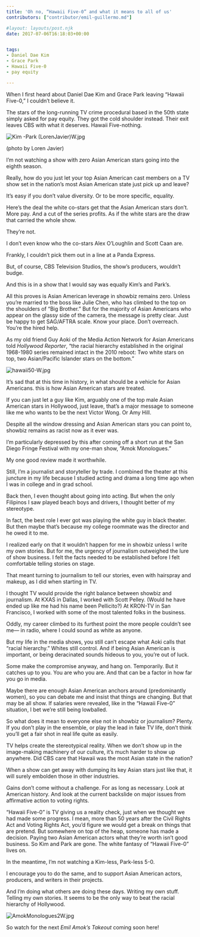 ```yaml
---
title: 'Oh no, “Hawaii Five-0” and what it means to all of us'
contributors: ["contributor/emil-guillermo.md"]

#layout: layouts/post.njk
date: 2017-07-06T16:18:03+00:00


tags:
- Daniel Dae Kim
- Grace Park
- Hawaii Five-0
- pay equity

---
```


When I first heard about Daniel Dae Kim and Grace Park leaving “Hawaii Five-0,”
I couldn’t believe it.

The stars of the long-running TV crime procedural based in the 50th state simply
asked for pay equity. They got the cold shoulder instead. Their exit leaves CBS
with what it deserves. Hawaii Five-nothing.

![Kim -Park (LorenJavier)W.jpg](/uploads/Kim%20-Park%20%28LorenJavier%29W.jpg)

(photo by Loren Javier)

I’m not watching a show with zero Asian American stars going into the eighth
season.

Really, how do you just let your top Asian American cast members on a TV show
set in the nation’s most Asian American state just pick up and leave?

It’s easy if you don’t value diversity. Or to be more specific, equality.

Here’s the deal the white co-stars get that the Asian American stars don’t.
More pay. And a cut of the series profits. As if the white stars are the draw
that carried the whole show.

They’re not.

I don’t even know who the co-stars Alex O’Loughlin and Scott Caan are.

Frankly, I couldn’t pick them out in a line at a Panda Express.

But, of course, CBS Television Studios, the show’s producers, wouldn’t budge.

And this is in a show that I would say was equally Kim’s and Park’s.

All this proves is Asian American leverage in showbiz remains zero. Unless
you’re married to the boss like Julie Chen, who has climbed to the top on the
shoulders of “Big Brother.” But for the majority of Asian Americans who appear
on the glassy side of the camera, the message is pretty clear. Just be happy
to get SAG/AFTRA scale. Know your place. Don’t overreach. You’re the hired
help.

As my old friend Guy Aoki of the Media Action Network for Asian Americans told
_Hollywood Reporter_, “the racial hierarchy established in the original
1968-1980 series remained intact in the 2010 reboot: Two white stars on top,
two Asian/Pacific Islander stars on the bottom.”

![hawaii50-W.jpg](/uploads/hawaii50-W.jpg)

It’s sad that at this time in history, in what should be a vehicle for
Asian Americans. this is how Asian American stars are treated.

If you can just let a guy like Kim, arguably one of the top male Asian
American stars in Hollywood, just leave, that’s a major message to someone
like me who wants to be the next Victor Wong. Or Amy Hill.

Despite all the window dressing and Asian American stars you can point to,
showbiz remains as racist now as it ever was.

I’m particularly depressed by this after coming off a short run at the San
Diego Fringe Festival with my one-man show, “Amok Monologues.”

My one good review made it worthwhile.

Still, I’m a journalist and storyteller by trade. I combined the theater
at this juncture in my life because I studied acting and drama a long time
ago when I was in college and in grad school.

Back then, I even thought about going into acting. But when the only
Filipinos I saw played beach boys and drivers, I thought better of my
stereotype.

In fact, the best role I ever got was playing the white guy in black theater.
But then maybe that’s because my college roommate was the director and he owed
it to me.

I realized early on that it wouldn’t happen for me in showbiz unless I write my
own stories. But for me, the urgency of journalism outweighed the lure of show
business. I felt the facts needed to be established before I felt comfortable
telling stories on stage.

That meant turning to journalism to tell our stories, even with hairspray and
makeup, as I did when starting in TV.

I thought TV would provide the right balance between showbiz and journalism. At
KXAS in Dallas, I worked with Scott Pelley. (Would he have ended up like me had
his name been Pellicito?) At KRON-TV in San Francisco, I worked with some of the
most talented folks in the business.

Oddly, my career climbed to its furthest point the more people couldn’t see me—
in radio, where I could sound as white as anyone.

But my life in the media shows, you still can’t escape what Aoki calls that
“racial hierarchy.” Whites still control. And if being Asian American is
important, or being deracinated sounds hideous to you, you’re out of luck.

Some make the compromise anyway, and hang on. Temporarily. But it catches up to
you. You are who you are. And that can be a factor in how far you go in media.

Maybe there are enough Asian American anchors around (predominantly women), so
you can debate me and insist that things are changing. But that may be all show.
If salaries were revealed, like in the “Hawaii Five-0” situation, I bet we’re
still being lowballed.

So what does it mean to everyone else not in showbiz or journalism? Plenty. If
you don’t play in the ensemble, or play the lead in fake TV life, don’t think
you’ll get a fair shot in real life quite as easily.

TV helps create the stereotypical reality. When we don’t show up in the
image-making machinery of our culture, it’s much harder to show up anywhere. Did
CBS care that Hawaii was the most Asian state in the nation?

When a show can get away with dumping its key Asian stars just like that, it
will surely embolden those in other industries.

Gains don’t come without a challenge. For as long as necessary. Look at American
history. And look at the current backslide on major issues from affirmative
action to voting rights.

“Hawaii Five-0” is TV giving us a reality check, just when we thought we had
made some progress. I mean, more than 50 years after the Civil Rights Act and
Voting Rights Act, you’d figure we would get a break on things that are pretend.
But somewhere on top of the heap, someone has made a decision. Paying two Asian
American actors what they’re worth isn’t good business. So Kim and Park are
gone. The white fantasy of “Hawaii Five-0” lives on.

In the meantime, I’m not watching a Kim-less, Park-less 5-0.

I encourage you to do the same, and to support Asian American actors, producers,
and writers in their projects.

And I’m doing what others are doing these days. Writing my own stuff. Telling my
own stories. It seems to be the only way to beat the racial hierarchy of
Hollywood.

![AmokMonologues2W.jpg](/uploads/AmokMonologues2W.jpg)

So watch for the next _Emil Amok’s Takeout_ coming soon here!
